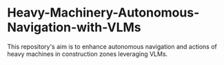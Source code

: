# Heavy-Machinery-Autonomous-Navigation-with-VLMs
This repository's aim is to enhance autonomous navigation and actions of heavy machines in construction zones leveraging VLMs.
